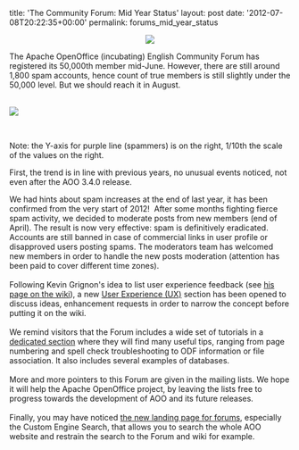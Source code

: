 title: 'The Community Forum: Mid Year Status'
layout: post
date: '2012-07-08T20:22:35+00:00'
permalink: forums_mid_year_status

<p align="center"><img src="https://blogs.apache.org/OOo/mediaresource/e4f45203-922f-4bf7-ba4d-52db2ca50dba" /><br /></p> 
  <p> </p> 
  <p>The Apache OpenOffice (incubating) English Community Forum has registered its 50,000th member mid-June. However, there are still around 1,800 spam accounts, hence count of true members is still slightly under the 50,000 level. But we should reach it in August.</p> 
  <p><br /><a href="https://blogs.apache.org/OOo/mediaresource/bc0944ce-4136-421d-bc53-8e36cd074a9d"><img src="https://blogs.apache.org/OOo/mediaresource/bc0944ce-4136-421d-bc53-8e36cd074a9d" /></a><br /></p> 
  <p><br /></p> 
  <p>Note: the Y-axis for purple line (spammers) is on the right, 1/10th the scale of the values on the right.</p> 
  <p>First, the trend is in line with previous years, no unusual events noticed, not even after the AOO 3.4.0 release.</p> 
  <p>We had hints about spam increases at the end of last year, it has been confirmed from the very start of 2012!&nbsp; After some months fighting fierce spam activity, we decided to moderate posts from new members (end of April). The result is now very effective: spam is definitively eradicated. Accounts are still banned in case of commercial links in user profile or disapproved users posting spams. The moderators team has welcomed new members in order to handle the new posts moderation (attention has been paid to cover different time zones).<br /><br />Following Kevin Grignon's idea to list user experience feedback (see <a title="his page on the wiki" href="http://wiki.services.openoffice.org/wiki/AOO_Social_Data">his page on the wiki</a>), a new <a title="User Experience (UX)" href="http://user.services.openoffice.org/en/forum/viewforum.php?f=106">User Experience (UX)</a> section has been opened to discuss ideas, enhancement requests in order to narrow the concept before putting it on the wiki.<br /><br />We remind visitors that the Forum includes a wide set of tutorials in a <a title="dedicated section" href="http://user.services.openoffice.org/en/forum/viewforum.php?f=74">dedicated section</a> where they will find many useful tips, ranging from page numbering and spell check troubleshooting to ODF information or file association. It also includes several examples of databases.<br /><br />More and more pointers to this Forum are given in the mailing lists. We hope it will help the Apache OpenOffice project, by leaving the lists free to progress towards the development of AOO and its future releases.<br /><br />Finally, you may have noticed <a title="the new landing page for forums" href="http://user.services.openoffice.org/">the new landing page for forums</a>, especially the Custom Engine Search, that allows you to search the whole AOO website and restrain the search to the Forum and wiki for example.
</p>
